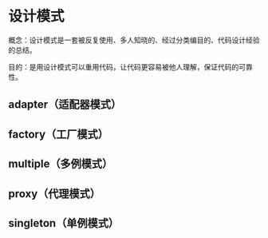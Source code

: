 # 设计模式

概念：设计模式是一套被反复使用、多人知晓的、经过分类编目的、代码设计经验的总结。

目的：是用设计模式可以重用代码，让代码更容易被他人理解，保证代码的可靠性。

## adapter（适配器模式）

## factory（工厂模式）

## multiple（多例模式）

## proxy（代理模式）

## singleton（单例模式）